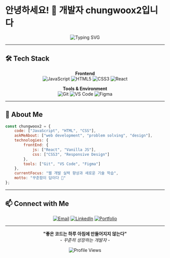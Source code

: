 # 안녕하세요! 👋 개발자 chungwoox2입니다

<div align="center">

![Typing SVG](https://readme-typing-svg.demolab.com/?lines=Frontend+Developer;Always+learning+new+things;Problem+Solver&font=Fira%20Code&center=true&width=440&height=45&color=f75c7e&vCenter=true&size=22&pause=1000)

</div>

---

## 🛠️ Tech Stack

<div align="center">

**Frontend**  
![JavaScript](https://img.shields.io/badge/JavaScript-F7DF1E?style=flat-square&logo=javascript&logoColor=black)
![HTML5](https://img.shields.io/badge/HTML5-E34F26?style=flat-square&logo=html5&logoColor=white)
![CSS3](https://img.shields.io/badge/CSS3-1572B6?style=flat-square&logo=css3&logoColor=white)
![React](https://img.shields.io/badge/React-61DAFB?style=flat-square&logo=react&logoColor=black)

**Tools & Environment**  
![Git](https://img.shields.io/badge/Git-F05032?style=flat-square&logo=git&logoColor=white)
![VS Code](https://img.shields.io/badge/VS%20Code-007ACC?style=flat-square&logo=visual-studio-code&logoColor=white)
![Figma](https://img.shields.io/badge/Figma-F24E1E?style=flat-square&logo=figma&logoColor=white)

</div>

---

## 🎯 About Me

```javascript
const chungwoox2 = {
    code: ["JavaScript", "HTML", "CSS"],
    askMeAbout: ["web development", "problem solving", "design"],
    technologies: {
        frontEnd: {
            js: ["React", "Vanilla JS"],
            css: ["CSS3", "Responsive Design"]
        },
        tools: ["Git", "VS Code", "Figma"]
    },
    currentFocus: "웹 개발 실력 향상과 새로운 기술 학습",
    motto: "꾸준함이 답이다 💪"
};
```

---

## 📫 Connect with Me

<div align="center">

[![Email](https://img.shields.io/badge/Email-D14836?style=for-the-badge&logo=gmail&logoColor=white)](mailto:your.email@gmail.com)
[![LinkedIn](https://img.shields.io/badge/LinkedIn-0077B5?style=for-the-badge&logo=linkedin&logoColor=white)](https://linkedin.com/in/your-profile)
[![Portfolio](https://img.shields.io/badge/Portfolio-000000?style=for-the-badge&logo=About.me&logoColor=white)](https://your-portfolio.com)

</div>

---

<div align="center">

**"좋은 코드는 하루 아침에 만들어지지 않는다"**  
*- 꾸준히 성장하는 개발자 -*

![Profile Views](https://komarev.com/ghpvc/?username=chungwoox2&color=blueviolet&style=flat-square)

</div>
